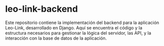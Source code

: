 # leo-link-backend
Este repositorio contiene la implementación del backend para la aplicación Leo-Link, desarrollado en Django. Aquí se encuentra el código y la estructura necesarios para gestionar la lógica del servidor, las API, y la interacción con la base de datos de la aplicación.
